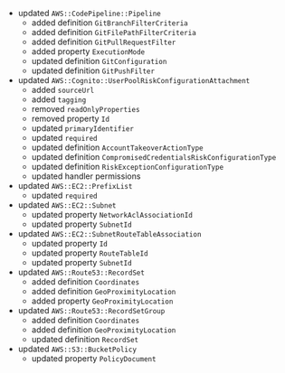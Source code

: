 - updated `AWS::CodePipeline::Pipeline`
  - added definition `GitBranchFilterCriteria`
  - added definition `GitFilePathFilterCriteria`
  - added definition `GitPullRequestFilter`
  - added property `ExecutionMode`
  - updated definition `GitConfiguration`
  - updated definition `GitPushFilter`
- updated `AWS::Cognito::UserPoolRiskConfigurationAttachment`
  - added `sourceUrl`
  - added `tagging`
  - removed `readOnlyProperties`
  - removed property `Id`
  - updated `primaryIdentifier`
  - updated `required`
  - updated definition `AccountTakeoverActionType`
  - updated definition `CompromisedCredentialsRiskConfigurationType`
  - updated definition `RiskExceptionConfigurationType`
  - updated handler permissions
- updated `AWS::EC2::PrefixList`
  - updated `required`
- updated `AWS::EC2::Subnet`
  - updated property `NetworkAclAssociationId`
  - updated property `SubnetId`
- updated `AWS::EC2::SubnetRouteTableAssociation`
  - updated property `Id`
  - updated property `RouteTableId`
  - updated property `SubnetId`
- updated `AWS::Route53::RecordSet`
  - added definition `Coordinates`
  - added definition `GeoProximityLocation`
  - added property `GeoProximityLocation`
- updated `AWS::Route53::RecordSetGroup`
  - added definition `Coordinates`
  - added definition `GeoProximityLocation`
  - updated definition `RecordSet`
- updated `AWS::S3::BucketPolicy`
  - updated property `PolicyDocument`
